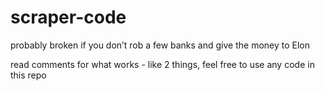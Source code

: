 # scraper-code
probably broken if you don’t rob a few banks and give the money to Elon

read comments for what works - like 2 things, feel free to use any code in this repo
